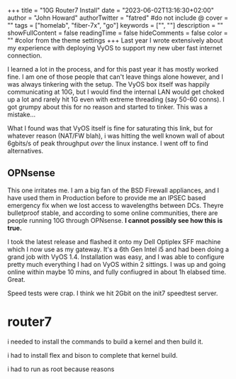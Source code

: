 +++
title = "10G Router7 Install"
date = "2023-06-02T13:16:30+02:00"
author = "John Howard"
authorTwitter = "fatred" #do not include @
cover = ""
tags = ["homelab", "fiber-7x", "go"]
keywords = ["", ""]
description = ""
showFullContent = false
readingTime = false
hideComments = false
color = "" #color from the theme settings
+++
Last year I wrote extensively about my experience with deploying VyOS to support my new uber fast internet connection.

I learned a lot in the process, and for this past year it has mostly worked fine. I am one of those people that can't leave things alone however, and I was always tinkering with the setup. The VyOS box itself was happily communicating at 10G, but I would find the internal LAN would get choked up a lot and rarely hit 1G even with extreme threading (say 50-60 conns). I got grumpy about this for no reason and started to tinker. This was a mistake...

What I found was that VyOS itself is fine for saturating this link, but for whatever reason (NAT/FW blah), i was hitting the well known wall of about 6gbits/s of peak throughput _over_ the linux instance. I went off to find alternatives.

## OPNsense

This one irritates me. I am a big fan of the BSD Firewall appliances, and I have used them in Production before to provide me an IPSEC based emergency fix when we lost access to wavelengths between DCs. Theyre bulletproof stable, and according to some online communities, there are people running 10G through OPNsense. **I cannot possibly see how this is true.**

I took the latest release and flashed it onto my Dell Optiplex SFF machine which I now use as my gateway. It's a 6th Gen Intel i5 and had been doing a grand job with VyOS 1.4. Installation was easy, and I was able to configure pretty much everything I had on VyOS within 2 sittings. I was up and going online within maybe 10 mins, and fully confiugred in about 1h elabsed time. Great. 

Speed tests were crap. I think we hit 2Gbit on the init7 speedtest server. 



# router7

i needed to install the commands to build a kernel and then build it. 

i had to install flex and bison to complete that kernel build.

i had to run as root because reasons


